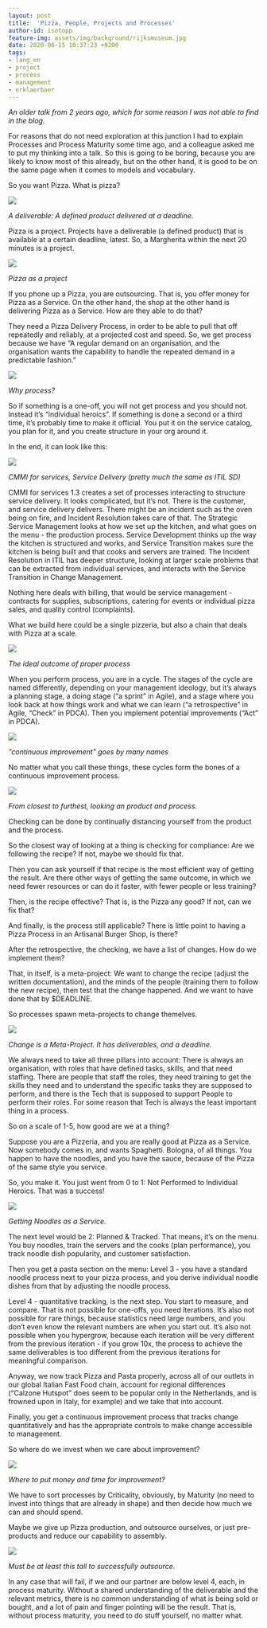 ```yaml
---
layout: post
title:  'Pizza, People, Projects and Processes'
author-id: isotopp
feature-img: assets/img/background/rijksmuseum.jpg
date: 2020-06-15 10:37:23 +0200
tags:
- lang_en
- project
- process
- management
- erklaerbaer
---
```

*An older talk from 2 years ago, which for some reason I was not able to find in the blog.*

For reasons that do not need exploration at this junction I had to explain Processes and Process Maturity some time ago, and a colleague asked me to put my thinking into a talk. So this is going to be boring, because you are likely to know most of this already, but on the other hand, it is good to be on the same page when it comes to models and vocabulary.

So you want Pizza. What is pizza?

![](/uploads/2020/06/pizza/scooter.png)

*A deliverable: A defined product delivered at a deadline.*

Pizza is a project. Projects have a deliverable (a defined product) that is available at a certain deadline, latest. So, a Margherita within the next 20 minutes is a project.

![](/uploads/2020/06/pizza/margherita-project.png)

*Pizza as a project*

If you phone up a Pizza, you are outsourcing. That is, you offer money for Pizza as a Service. On the other hand, the shop at the other hand is delivering Pizza as a Service. How are they able to do that?

They need a Pizza Delivery Process, in order to be able to pull that off repeatedly and reliably, at a projected cost and speed. So, we get process because we have “A regular demand on an organisation, and the organisation wants the capability to handle the repeated demand in a predictable fashion.”

![](/uploads/2020/06/pizza/process-demand.png)

*Why process?*

So if something is a one-off, you will not get process and you should not. Instead it’s “individual heroics”. If something is done a second or a third time, it’s probably time to make it official. You put it on the service catalog, you plan for it, and you create structure in your org around it.

In the end, it can look like this:

![](/uploads/2020/06/pizza/pizza-as-a-service.png)

*CMMI for services, Service Delivery (pretty much the same as ITIL SD)*

CMMI for services 1.3 creates a set of processes interacting to structure service delivery. It looks complicated, but it’s not. There is the customer, and service delivery delivers. There might be an incident such as the oven being on fire, and Incident Resolution takes care of that. The Strategic Service Management looks at how we set up the kitchen, and what goes on the menu - the production process. Service Development thinks up the way the kitchen is structured and works, and Service Transition makes sure the kitchen is being built and that cooks and servers are trained. The Incident Resolution in ITIL has deeper structure, looking at larger scale problems that can be extracted from individual services, and interacts with the Service Transition in Change Management.

Nothing here deals with billing, that would be service management - contracts for supplies, subscriptions, catering for events or individual pizza sales, and quality control (complaints).

What we build here could be a single pizzeria, but also a chain that deals with Pizza at a scale.

![](/uploads/2020/06/pizza/sd-process.png)

*The ideal outcome of proper process*

When you perform process, you are in a cycle. The stages of the cycle are named differently, depending on your management ideology, but it’s always a planning stage, a doing stage (“a sprint” in Agile), and a stage where you look back at how things work and what we can learn (“a retrospective” in Agile, “Check” in PDCA). Then you implement potential improvements (“Act” in PDCA).

![](/uploads/2020/06/pizza/pcda.png)

*"continuous improvement" goes by many names*

No matter what you call these things, these cycles form the bones of a continuous improvement process. 

![](/uploads/2020/06/pizza/checking.png)

*From closest to furthest, looking an product and process.*

Checking can be done by continually distancing yourself from the product and the process.

So the closest way of looking at a thing is checking for compliance: Are we following the recipe? If not, maybe we should fix that.

Then you can ask yourself if that recipe is the most efficient way of getting the result. Are there other ways of getting the same outcome, in which we need fewer resources or can do it faster, with fewer people or less training?

Then, is the recipe effective? That is, is the Pizza any good? If not, can we fix that?

And finally, is the process still applicable? There is little point to having a Pizza Process in an Artisanal Burger Shop, is there?

After the retrospective, the checking, we have a list of changes. How do we implement them?

That, in itself, is a meta-project: We want to change the recipe (adjust the written documentation), and the minds of the people (training them to follow the new recipe), then test that the change happened. And we want to have done that by $DEADLINE.

So processes spawn meta-projects to change themelves.

![](/uploads/2020/06/pizza/acting.png)

*Change is a Meta-Project. It has deliverables, and a deadline.*

We always need to take all three pillars into account: There is always an organisation, with roles that have defined tasks, skills, and that need staffing. There are people that staff the roles, they need training to get the skills they need and to understand the specific tasks they are supposed to perform, and there is the Tech that is supposed to support People to perform their roles. For some reason that Tech is always the least important thing in a process.

So on a scale of 1-5, how good are we at a thing?

Suppose you are a Pizzeria, and you are really good at Pizza as a Service. Now somebody comes in, and wants Spaghetti. Bologna, of all things. You happen to have the noodles, and you have the sauce, because of the Pizza of the same style you service.

So, you make it. You just went from 0 to 1: Not Performed to Individual Heroics. That was a success!

![](/uploads/2020/06/pizza/noodles-as-a-service.png)

*Getting Noodles as a Service.*

The next level would be 2: Planned & Tracked. That means, it’s on the menu. You buy noodles, train the servers and the cooks (plan performance), you track noodle dish popularity, and customer satisfaction.

Then you get a pasta section on the menu: Level 3 - you have a standard noodle process next to your pizza process, and you derive individual noodle dishes from that by adjusting the noodle process.

Level 4 - quantitative tracking, is the next step. You start to measure, and compare. That is not possible for one-offs, you need iterations. It’s also not possible for rare things, because statistics need large numbers, and you don’t even know the relevant numbers are when you start out. It’s also not possible when you hypergrow, because each iteration will be very different from the previous iteration - if you grow 10x, the process to achieve the same deliverables is too different from the previous iterations for meaningful comparison.

Anyway, we now track Pizza and Pasta properly, across all of our outlets in our global Italian Fast Food chain, account for regional differences (“Calzone Hutspot” does seem to be popular only in the Netherlands, and is frowned upon in Italy, for example) and we take that into account.

Finally, you get a continuous improvement process that tracks change quantitatively and has the appropriate controls to make change accessible to management.

So where do we invest when we care about improvement?

![](/uploads/2020/06/pizza/where-to-improve.png)

*Where to put money and time for improvement?*

We have to sort processes by Criticality, obviously, by Maturity (no need to invest into things that are already in shape) and then decide how much we can and should spend.

Maybe we give up Pizza production, and outsource ourselves, or just pre-products and reduce our capability to assembly.

![](/uploads/2020/06/pizza/outsourcing.png)

*Must be at least this tall to successfully outsource.*

In any case that will fail, if we and our partner are below level 4, each, in process maturity. Without a shared understanding of the deliverable and the relevant metrics, there is no common understanding of what is being sold or bought, and a lot of pain and finger pointing will be the result. That is, without process maturity, you need to do stuff yourself, no matter what.